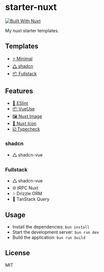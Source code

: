 # starter-nuxt

[![Built With Nuxt][build-with-nuxt-src]][build-with-nuxt-href]

My nuxt starter templates.

## Templates

- [⚡ Minimal](/minimal)
- [🛆 shadcn](/shadcn)
- [📦 Fullstack](/fullstack)

## Features

- [💅 ESlint](https://github.com/antfu/eslint-config)
- [📦 VueUse](https://vueuse.org/)
- [🖼️ Nuxt Image](https://image.nuxt.com/)
- [🎯 Nuxt Icon](https://nuxt.com/modules/icon)
- [☑️ Typecheck](https://nuxt.com/docs/api/commands/typecheck)

### shadcn

- 🛆 shadcn-vue

### Fullstack

- 🛆 shadcn-vue
- 🌐 tRPC Nuxt
- 💦 Drizzle ORM
- 🌴 TanStack Query

## Usage

- Install the dependencies: `bun install`
- Start the development server: `bun run dev`
- Build the application: `bun run build`

## License

MIT

[build-with-nuxt-src]: https://img.shields.io/badge/Built%20With%20Nuxt-18181B?logo=nuxt.js
[build-with-nuxt-href]: https://nuxt.com/
